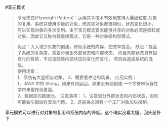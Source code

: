 #享元模式
>享元模式(Flyweight Pattern)：运用共享技术有效地支持大量细粒度
对象的复用。系统只使用少量的对象，而这些对象都很相似，状态变化很小，
可以实现对象的多次复用。由于享元模式要求能够共享的对象必须是细粒度
对象，因此它又称为轻量级模式，它是一种对象结构型模式。

>优点：大大减少对象的创建，降低系统的内存，使效率提高。
缺点：提高了系统的复杂度，需要分离出外部状态和内部状态，
而且外部状态具有固有化的性质，不应该随着内部状态的变化而变化，
否则会造成系统的混乱。  
使用场景：  
1、系统有大量相似对象。 2、需要缓冲池的场景。
应用实例：  
1、JAVA 中的 String，如果有则返回，如果没有则创建
一个字符串保存在字符串缓存池里面。   
2、数据库的数据池。
注意事项：
1、注意划分外部状态和内部状态，否则可能会引起线程安全问题。 
2、这些类必须有一个工厂对象加以控制。

享元模式可以进行对对象的复用和系统内存的降低。这个确实没看太懂，回头恶补下
